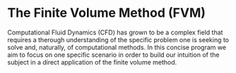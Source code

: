 # The Finite Volume Method (FVM)
Computational Fluid Dynamics (CFD) has grown to be a complex field that requires a therough understanding of the specific problem one is seeking to solve and, naturally, of computational methods.
In this concise program we aim to focus on one specific scenario in order to build our intuition of the subject in a direct application of the finite volume method.
